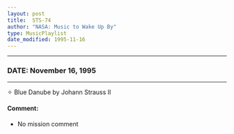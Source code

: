 ```yaml
---
layout: post
title:  STS-74
author: "NASA: Music to Wake Up By"
type: MusicPlaylist
date_modified: 1995-11-16
---
```


----
### DATE: November 16, 1995
----
✧ Blue Danube by Johann Strauss II

#### Comment:
* No mission comment
